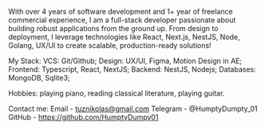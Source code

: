 With over 4 years of software development and 1+ year of freelance commercial experience, I am a full-stack developer passionate about building robust applications from the ground up. From design to deployment, I leverage technologies like React, Next.js, NestJS, Node, Golang, UX/UI to create scalable, production-ready solutions!


My Stack:
VCS: Git/Github;
Design: UX/UI, Figma, Motion Design in AE;
Frontend: Typescript, React, NextJS;
Backend: NestJS, Nodejs;
Databases: MongoDB, Sqlite3;

Hobbies: playing piano, reading classical literature, playing guitar. 

Contact me:
Email - tuznikolas@gmail.com 
Telegram - @HumptyDumpty_01
GitHub - https://github.com/HumptyDumpy01

